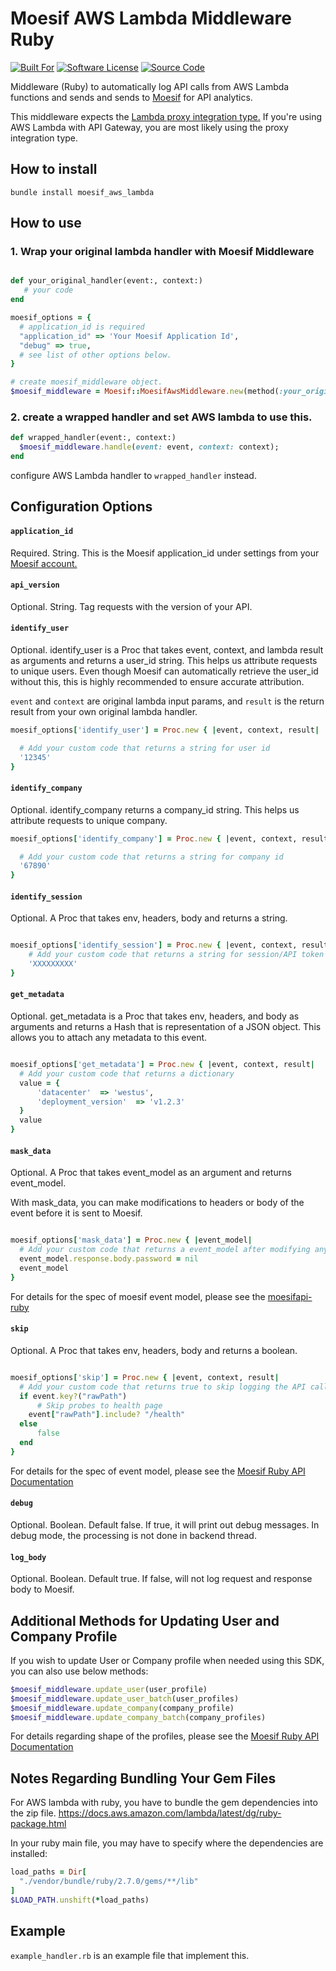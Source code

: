 # Moesif AWS Lambda Middleware Ruby

[![Built For][ico-built-for]][link-built-for]
[![Software License][ico-license]][link-license]
[![Source Code][ico-source]][link-source]

Middleware (Ruby) to automatically log API calls from AWS Lambda functions and sends
and sends to [Moesif](https://www.moesif.com) for API analytics.

This middleware expects the
[Lambda proxy integration type.](https://docs.aws.amazon.com/apigateway/latest/developerguide/api-gateway-set-up-simple-proxy.html#api-gateway-set-up-lambda-proxy-integration-on-proxy-resource)
If you're using AWS Lambda with API Gateway, you are most likely using the proxy integration type.


## How to install

```shell
bundle install moesif_aws_lambda
```

## How to use

### 1. Wrap your original lambda handler with Moesif Middleware


```ruby

def your_original_handler(event:, context:)
   # your code
end

moesif_options = {
  # application_id is required
  "application_id" => 'Your Moesif Application Id',
  "debug" => true,
  # see list of other options below.
}

# create moesif_middleware object.
$moesif_middleware = Moesif::MoesifAwsMiddleware.new(method(:your_original_handler), moesif_options)
```


### 2. create a wrapped handler and set AWS lambda to use this.

```Ruby
def wrapped_handler(event:, context:)
  $moesif_middleware.handle(event: event, context: context);
end
```

configure AWS Lambda handler to `wrapped_handler` instead.


## Configuration Options

#### __`application_id`__

Required. String. This is the Moesif application_id under settings
from your [Moesif account.](https://www.moesif.com)


#### __`api_version`__

Optional. String. Tag requests with the version of your API.


#### __`identify_user`__

Optional.
identify_user is a Proc that takes event, context, and lambda result as arguments and returns a user_id string. This helps us attribute requests to unique users. Even though Moesif can automatically retrieve the user_id without this, this is highly recommended to ensure accurate attribution.

`event` and `context` are original lambda input params, and `result` is the return result from your own original lambda handler.

```ruby
moesif_options['identify_user'] = Proc.new { |event, context, result|

  # Add your custom code that returns a string for user id
  '12345'
}

```

#### __`identify_company`__

Optional.
identify_company returns a company_id string. This helps us attribute requests to unique company.

```ruby
moesif_options['identify_company'] = Proc.new { |event, context, result|

  # Add your custom code that returns a string for company id
  '67890'
}

```

#### __`identify_session`__

Optional. A Proc that takes env, headers, body and returns a string.

```ruby

moesif_options['identify_session'] = Proc.new { |event, context, result|
    # Add your custom code that returns a string for session/API token
    'XXXXXXXXX'
}
```

#### __`get_metadata`__

Optional.
get_metadata is a Proc that takes env, headers, and body as arguments and returns a Hash that is
representation of a JSON object. This allows you to attach any
metadata to this event.

```ruby

moesif_options['get_metadata'] = Proc.new { |event, context, result|
  # Add your custom code that returns a dictionary
  value = {
      'datacenter'  => 'westus',
      'deployment_version'  => 'v1.2.3'
  }
  value
}
```


#### __`mask_data`__

Optional. A Proc that takes event_model as an argument and returns event_model.

With mask_data, you can make modifications to headers or body of the event before it is sent to Moesif.

```ruby

moesif_options['mask_data'] = Proc.new { |event_model|
  # Add your custom code that returns a event_model after modifying any fields
  event_model.response.body.password = nil
  event_model
}

```

For details for the spec of moesif event model, please see the [moesifapi-ruby](https://github.com/Moesif/moesifapi-ruby)

#### __`skip`__

Optional. A Proc that takes env, headers, body and returns a boolean.

```ruby

moesif_options['skip'] = Proc.new { |event, context, result|
  # Add your custom code that returns true to skip logging the API call
  if event.key?("rawPath")
      # Skip probes to health page
    event["rawPath"].include? "/health"
  else
      false
  end
}

```

For details for the spec of event model, please see the [Moesif Ruby API Documentation](https://www.moesif.com/docs/api?ruby)


#### __`debug`__

Optional. Boolean. Default false. If true, it will print out debug messages. In debug mode, the processing is not done in backend thread.

#### __`log_body`__

Optional. Boolean. Default true. If false, will not log request and response body to Moesif.


## Additional Methods for Updating User and Company Profile

If you wish to update User or Company profile when needed using this SDK, you can also use below methods:

``` ruby
$moesif_middleware.update_user(user_profile)
$moesif_middleware.update_user_batch(user_profiles)
$moesif_middleware.update_company(company_profile)
$moesif_middleware.update_company_batch(company_profiles)
```

For details regarding shape of the profiles, please see the [Moesif Ruby API Documentation](https://www.moesif.com/docs/api?ruby)


## Notes Regarding Bundling Your Gem Files

For AWS lambda with ruby, you have to bundle the gem dependencies into the zip file.
https://docs.aws.amazon.com/lambda/latest/dg/ruby-package.html

In your ruby main file, you may have to specify where the dependencies are installed:

```ruby
load_paths = Dir[
  "./vendor/bundle/ruby/2.7.0/gems/**/lib"
]
$LOAD_PATH.unshift(*load_paths)
```

## Example

`example_handler.rb` is an example file that implement this.


[ico-built-for]: https://img.shields.io/badge/built%20for-aws%20lambda-blue.svg
[ico-license]: https://img.shields.io/badge/License-Apache%202.0-green.svg
[ico-source]: https://img.shields.io/github/last-commit/moesif/moesif-aws-lambda-ruby.svg?style=social

[link-built-for]: https://aws.amazon.com/lambda/
[link-license]: https://raw.githubusercontent.com/Moesif/moesif-aws-lambda-ruby/master/LICENSE
[link-source]: https://github.com/moesif/moesif-aws-lambda-python